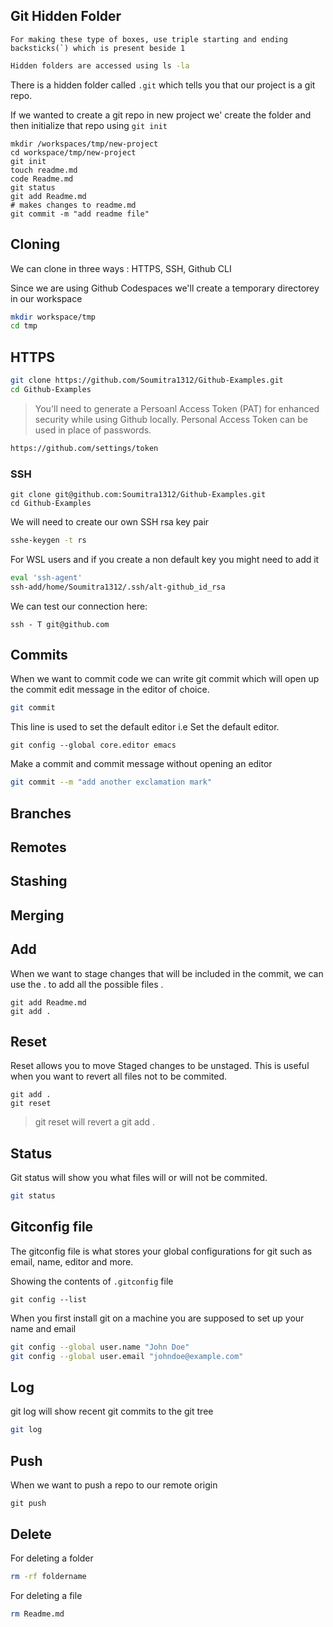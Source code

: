 ## Git Hidden Folder
```
For making these type of boxes, use triple starting and ending backsticks(`) which is present beside 1
```

```sh
Hidden folders are accessed using ls -la
```

There is a hidden folder called `.git` which tells you that our project is a git repo.

If we wanted to create a git repo in new project we' create the folder and then initialize that repo using `git init`

```
mkdir /workspaces/tmp/new-project
cd workspace/tmp/new-project
git init
touch readme.md
code Readme.md
git status
git add Readme.md 
# makes changes to readme.md
git commit -m "add readme file"
```

## Cloning

We can clone in three ways : HTTPS, SSH, Github CLI

Since we are using Github Codespaces we'll create a temporary directorey in our workspace

```sh
mkdir workspace/tmp
cd tmp
```

## HTTPS

```sh
git clone https://github.com/Soumitra1312/Github-Examples.git
cd Github-Examples
```
> You'll need to generate a Persoanl Access Token (PAT) for enhanced security while using Github locally.
> Personal Access Token can be used in place of passwords.
```sh
https://github.com/settings/token
```

### SSH
```ssh
git clone git@github.com:Soumitra1312/Github-Examples.git
cd Github-Examples
```
We will need to create our own SSH rsa key pair

```sh
sshe-keygen -t rs
```

For WSL users and if you create a non default key you might need to add it
```sh
eval 'ssh-agent'
ssh-add/home/Soumitra1312/.ssh/alt-github_id_rsa
```

We can test our connection here:
```
ssh - T git@github.com
```

## Commits

When we want to commit code we can write git commit which will open up the commit edit message in the editor of choice.

```sh 
git commit
```

This line is used to set the default editor i.e Set the default editor.
``` 
git config --global core.editor emacs
```

Make a commit and commit message without opening an editor 

``` sh
git commit --m "add another exclamation mark"
```

## Branches

## Remotes

## Stashing

## Merging

## Add

When we want to stage changes that will be included in the commit, we can use the . to add all the possible files .

```
git add Readme.md
git add . 
```

## Reset

Reset allows you to move Staged changes to be unstaged.
This is useful when you want to revert all files not to be commited.

```
git add . 
git reset
```

> git reset will revert a git add . 

## Status

Git status will show you what files will or will not be commited.

```sh
git status
```

## Gitconfig file
The gitconfig file is what stores your global configurations for git such as email, name, editor and more.

Showing the contents of ```.gitconfig``` file 

```
git config --list 
```

When you first install git on a machine you are supposed to set up your name and email

```sh
git config --global user.name "John Doe"
git config --global user.email "johndoe@example.com"  
```

## Log
git log will show recent git commits to the git tree 

```sh
git log
```

## Push

When we want to push a repo to our remote origin

```
git push
```

## Delete
For deleting a folder
```sh
rm -rf foldername
```
For deleting a file
```sh
rm Readme.md
```

